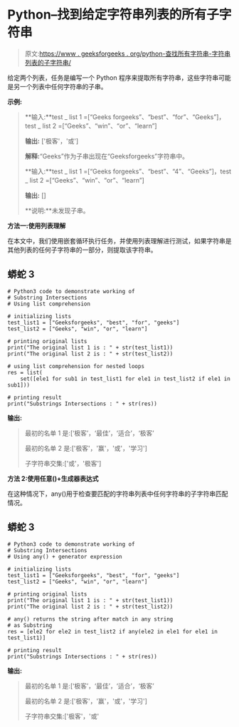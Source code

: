 # Python–找到给定字符串列表的所有子字符串

> 原文:[https://www . geeksforgeeks . org/python-查找所有字符串-字符串列表的子字符串/](https://www.geeksforgeeks.org/python-find-all-the-strings-that-are-substrings-to-the-given-list-of-strings/)

给定两个列表，任务是编写一个 Python 程序来提取所有字符串，这些字符串可能是另一个列表中任何字符串的子串。

**示例:**

> **输入:**test _ list 1 =[“Geeks forgeeks”、“best”、“for”、“Geeks”]，test _ list 2 =[“Geeks”、“win”、“or”、“learn”]
> 
> **输出:** ['极客'，'或']
> 
> **解释:**“Geeks”作为子串出现在“Geeksforgeeks”字符串中。
> 
> **输入:**test _ list 1 =[“Geeks forgeeks”、“best”、“4”、“Geeks”]，test _ list 2 =[“Geeks”、“win”、“or”、“learn”]
> 
> **输出:** []
> 
> **说明:**未发现子串。

**方法一:使用列表理解**

在本文中，我们使用嵌套循环执行任务，并使用列表理解进行测试，如果字符串是其他列表的任何子字符串的一部分，则提取该字符串。

## 蟒蛇 3

```
# Python3 code to demonstrate working of
# Substring Intersections
# Using list comprehension

# initializing lists
test_list1 = ["Geeksforgeeks", "best", "for", "geeks"]
test_list2 = ["Geeks", "win", "or", "learn"]

# printing original lists
print("The original list 1 is : " + str(test_list1))
print("The original list 2 is : " + str(test_list2))

# using list comprehension for nested loops
res = list(
    set([ele1 for sub1 in test_list1 for ele1 in test_list2 if ele1 in sub1]))

# printing result
print("Substrings Intersections : " + str(res))
```

**输出:**

> 最初的名单 1 是:[‘极客’，‘最佳’，‘适合’，‘极客’
> 
> 最初的名单 2 是:['极客'，'赢'，'或'，'学习']
> 
> 子字符串交集:['或'，'极客']

**方法 2:使用任意()+生成器表达式**

在这种情况下，any()用于检查要匹配的字符串列表中任何字符串的子字符串匹配情况。

## 蟒蛇 3

```
# Python3 code to demonstrate working of
# Substring Intersections
# Using any() + generator expression

# initializing lists
test_list1 = ["Geeksforgeeks", "best", "for", "geeks"]
test_list2 = ["Geeks", "win", "or", "learn"]

# printing original lists
print("The original list 1 is : " + str(test_list1))
print("The original list 2 is : " + str(test_list2))

# any() returns the string after match in any string
# as Substring
res = [ele2 for ele2 in test_list2 if any(ele2 in ele1 for ele1 in test_list1)]

# printing result
print("Substrings Intersections : " + str(res))
```

**输出:**

> 最初的名单 1 是:[‘极客’，‘最佳’，‘适合’，‘极客’
> 
> 最初的名单 2 是:['极客'，'赢'，'或'，'学习']
> 
> 子字符串交集:['极客'，'或'